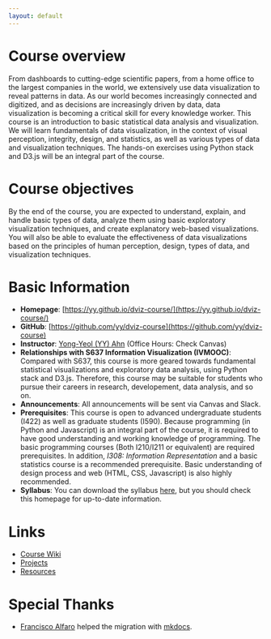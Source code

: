 ```yaml
---
layout: default
---
```


# Course overview

From dashboards to cutting-edge scientific papers, from a home office to the
largest companies in the world, we extensively use data visualization to reveal
patterns in data. As our world becomes increasingly connected and digitized,
and as decisions are increasingly driven by data, data visualization is
becoming a critical skill for every knowledge worker. This course is an
introduction to basic statistical data analysis and visualization. We will
learn fundamentals of data visualization, in the context of visual perception,
integrity, design, and statistics, as well as various types of data and
visualization techniques. The hands-on exercises using Python stack and D3.js
will be an integral part of the course. 

# Course objectives

By the end of the course, you are expected to understand, explain, and handle
basic types of data, analyze them using basic exploratory visualization
techniques, and create explanatory web-based visualizations. You will also be
able to evaluate the effectiveness of data visualizations based on the
principles of human perception, design, types of data, and visualization
techniques. 



# Basic Information

- **Homepage**: [https://yy.github.io/dviz-course/](https://yy.github.io/dviz-course/)
- **GitHub**: [https://github.com/yy/dviz-course](https://github.com/yy/dviz-course)
- **Instructor**: [Yong-Yeol (YY) Ahn](http://yongyeol.com) (Office Hours: Check Canvas) 
- **Relationships with S637 Information Visualization (IVMOOC)**: Compared with S637, this course is more geared towards fundamental statistical visualizations and exploratory data analysis, using Python stack and D3.js. Therefore, this course may be suitable for students who pursue their careers in research, developement, data analysis, and so on. 
- **Announcements**: All announcements will be sent via Canvas and Slack. 
- **Prerequisites**: This course is open to advanced undergraduate students (I422) as well as graduate students (I590). Because programming (in Python and Javascript) is an integral part of the course, it is required to have good understanding and working knowledge of programming. The basic programming courses (Both I210/I211 or equivalent) are required prerequisites. In addition, *I308: Information Representation* and a basic statistics course is a recommended prerequisite. Basic understanding of design process and web (HTML, CSS, Javascript) is also highly recommended.
- **Syllabus**: You can download the syllabus [here](http://yongyeol.com/teaching/dviz_syllabus.pdf), but you should check this homepage for up-to-date information. 

# Links 

- [Course Wiki](https://github.com/yy/dviz-course/wiki)
- [Projects](https://github.com/yy/dviz-course/wiki/Projects)
- [Resources](https://github.com/yy/dviz-course/wiki/Resources)


# Special Thanks

- [Francisco Alfaro](https://github.com/fralfaro) helped the migration with [mkdocs](https://www.mkdocs.org). 


